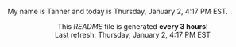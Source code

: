 My name is Tanner and today is Thursday, January 2, 4:17 PM EST.

<p align="center">This <i>README</i> file is generated <b>every 3 hours</b>!</br>Last refresh: Thursday, January 2, 4:17 PM EST<br /></p>
